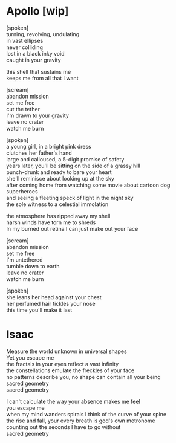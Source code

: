 # Apollo [wip]
[spoken]  
turning, revolving, undulating  
in vast ellipses  
never colliding  
lost in a black inky void  
caught in your gravity  
  
this shell that sustains me  
keeps me from all that I want  
  
[scream]  
abandon mission  
set me free  
cut the tether  
I'm drawn to your gravity  
leave no crater  
watch me burn  
  
[spoken]  
a young girl, in a bright pink dress  
clutches her father's hand  
large and calloused, a 5-digit promise of safety  
years later, you'll be sitting on the side of a grassy hill  
punch-drunk and ready to bare your heart  
she'll reminisce about looking up at the sky  
after coming home from watching some movie about cartoon dog superheroes  
and seeing a fleeting speck of light in the night sky  
the sole witness to a celestial immolation  
  
the atmosphere has ripped away my shell  
harsh winds have torn me to shreds  
In my burned out retina I can just make out your face  

[scream]  
abandon mission  
set me free  
I'm untethered  
tumble down to earth  
leave no crater  
watch me burn 
  
[spoken]  
she leans her head against your chest  
her perfumed hair tickles your nose  
this time you'll make it last  
  
# Isaac
  
Measure the world unknown in universal shapes  
Yet you escape me  
the fractals in your eyes reflect a vast infinity  
the constellations emulate the freckles of your face  
no patterns describe you, no shape can contain all your being  
sacred geometry  
sacred geometry  

I can't calculate the way your absence makes me feel  
you escape me  
when my mind wanders spirals I think of the curve of your spine  
the rise and fall, your every breath is god's own metronome  
counting out the seconds I have to go without  
sacred geometry  